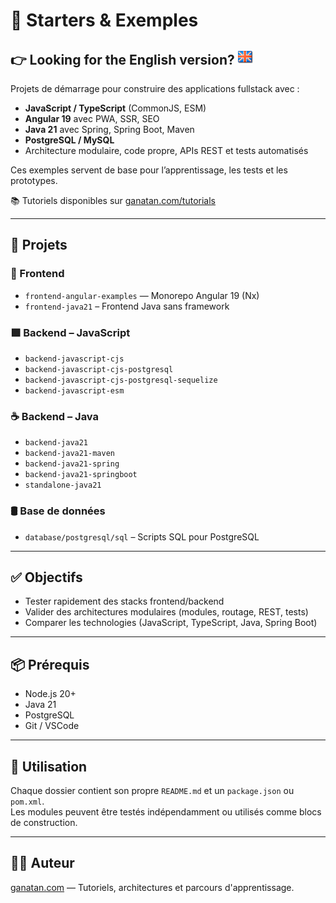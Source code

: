 # 🧪 Starters & Exemples

**👉 Looking for the English version?** [![English](./ui/version-en.png)](./README.en.md)
---

Projets de démarrage pour construire des applications fullstack avec :

- **JavaScript / TypeScript** (CommonJS, ESM)
- **Angular 19** avec PWA, SSR, SEO
- **Java 21** avec Spring, Spring Boot, Maven
- **PostgreSQL / MySQL**
- Architecture modulaire, code propre, APIs REST et tests automatisés

Ces exemples servent de base pour l’apprentissage, les tests et les prototypes.

📚 Tutoriels disponibles sur [ganatan.com/tutorials](https://www.ganatan.com/tutorials)

---

## 📁 Projets

### 🔷 Frontend

- `frontend-angular-examples` — Monorepo Angular 19 (Nx)
- `frontend-java21` – Frontend Java sans framework

### 🟩 Backend – JavaScript

- `backend-javascript-cjs`
- `backend-javascript-cjs-postgresql`
- `backend-javascript-cjs-postgresql-sequelize`
- `backend-javascript-esm`

### ☕ Backend – Java

- `backend-java21`
- `backend-java21-maven`
- `backend-java21-spring`
- `backend-java21-springboot`
- `standalone-java21`

### 🛢️ Base de données

- `database/postgresql/sql` – Scripts SQL pour PostgreSQL

---

## ✅ Objectifs

- Tester rapidement des stacks frontend/backend
- Valider des architectures modulaires (modules, routage, REST, tests)
- Comparer les technologies (JavaScript, TypeScript, Java, Spring Boot)

---

## 📦 Prérequis

- Node.js 20+
- Java 21
- PostgreSQL
- Git / VSCode

---

## 🧭 Utilisation

Chaque dossier contient son propre `README.md` et un `package.json` ou `pom.xml`.  
Les modules peuvent être testés indépendamment ou utilisés comme blocs de construction.

---

## 🧑‍💻 Auteur

[ganatan.com](https://www.ganatan.com) — Tutoriels, architectures et parcours d'apprentissage.